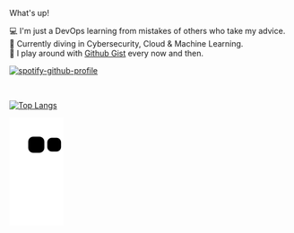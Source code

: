 

<!--
**Phantochi/Phantochi** is a ✨ _special_ ✨ repository because its `README.md` (this file) appears on your GitHub profile.

Here are some ideas to get you started:

💻 I'm developer
🚀 I'm a - and - at -
 I'm a Microsoft MVP
🔥 I'm community leader at -
📝 I'm currently graduating in CyberSecurity
✨ I try to help people who are studying programming on - and -
📫 How to reach me: my site, linkedIn and instagram
-->

What's up! <br/>

💻 I'm just a DevOps learning from mistakes of others who take my advice. <br/>
🚀 Currently diving in Cybersecurity, Cloud & Machine Learning. <br/>
📝 I play around with [Github Gist](https://gist.github.com/Phantochi) every now and then.

[![spotify-github-profile](https://spotify-github-profile.vercel.app/api/view?uid=31dniasvncorjp5ifbjqxwick75i&cover_image=true&theme=default&show_offline=false&bar_color=59159d&bar_color_cover=true)](https://spotify-github-profile.vercel.app/api/view?uid=31dniasvncorjp5ifbjqxwick75i&redirect=true)

<br/>

[![Top Langs](https://github-readme-stats.vercel.app/api/top-langs/?username=Phantochi&langs_count=20&layout=compact&hide=css&theme=tokyonight)](https://github.com/anuraghazra/github-readme-stats)


![Snake animation](https://github.com/Maphelios/Maphelios/blob/output/github-contribution-grid-snake.svg)

<!--Feel free to hit me up on [LinkedIn](Link URL), [Instagram](Link URL), [Link Text](Link URL), [Link Text](Link URL), [Link Text](Link URL)
Languages and tools:
let's rock the future!



